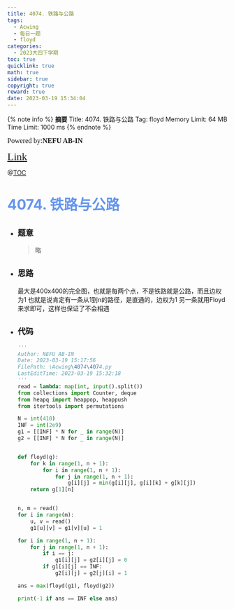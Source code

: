 ```yaml
---
title: 4074. 铁路与公路
tags:
  - Acwing
  - 每日一题
  - floyd
categories:
  - 2023大四下学期
toc: true
quicklink: true
math: true
sidebar: true
copyright: true
reward: true
date: 2023-03-19 15:34:04
---
```



{% note info %}
**摘要**
Title: 4074. 铁路与公路
Tag: floyd
Memory Limit: 64 MB
Time Limit: 1000 ms
{% endnote %}
<!-- more -->

<font size=3 face=楷体>Powered by:**NEFU AB-IN**</font>

<font color=#FFA500 size=5 face=楷体>[Link](https://www.acwing.com/problem/content/4077/)</font>

@[TOC](文章目录)

# <font color=#6495ED size=6>4074. 铁路与公路</font>

* ## <font size=4 face=粗体>题意</font>

  >略

* ## <font size=4 face=粗体>思路</font>

  最大是400x400的完全图，也就是每两个点，不是铁路就是公路，而且边权为1
  也就是说肯定有一条从1到n的路径，是直通的，边权为1
  另一条就用Floyd来求即可，这样也保证了不会相遇

* ## <font size=4 face=粗体>代码</font>

  ```python
  '''
  Author: NEFU AB-IN
  Date: 2023-03-19 15:17:56
  FilePath: \Acwing\4074\4074.py
  LastEditTime: 2023-03-19 15:32:18
  '''
  read = lambda: map(int, input().split())
  from collections import Counter, deque
  from heapq import heappop, heappush
  from itertools import permutations

  N = int(410)
  INF = int(2e9)
  g1 = [[INF] * N for _ in range(N)]
  g2 = [[INF] * N for _ in range(N)]


  def floyd(g):
      for k in range(1, n + 1):
          for i in range(1, n + 1):
              for j in range(1, n + 1):
                  g[i][j] = min(g[i][j], g[i][k] + g[k][j])
      return g[1][n]


  n, m = read()
  for i in range(m):
      u, v = read()
      g1[u][v] = g1[v][u] = 1

  for i in range(1, n + 1):
      for j in range(1, n + 1):
          if i == j:
              g1[i][j] = g2[i][j] = 0
          if g1[i][j] == INF:
              g2[i][j] = g2[j][i] = 1

  ans = max(floyd(g1), floyd(g2))

  print(-1 if ans == INF else ans)

  ```